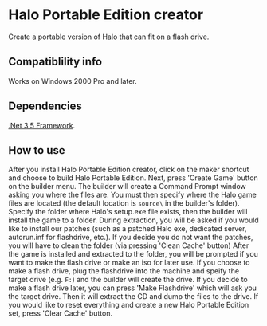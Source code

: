# Halo Portable Edition creator

Create a portable version of Halo that can fit on a flash drive.

## Compatiblility info

Works on Windows 2000 Pro and later.

## Dependencies

[.Net 3.5 Framework](https://www.microsoft.com/en-us/download/details.aspx?id=25150).

## How to use

After you install Halo Portable Edition creator, click on the maker shortcut and choose to build Halo Portable Edition. Next, press 'Create Game' button on the builder menu. The builder will create a Command Prompt window asking you where the files are. You must then specify where the Halo game files are located (the default location is `source\` in the builder's folder). Specify the folder where Halo's setup.exe file exists, then the builder will install the game to a folder. During extraction, you will be asked if you would like to install our patches (such as a patched Halo exe, dedicated server, autorun.inf for flashdrive, etc.). If you decide you do not want the patches, you will have to clean the folder (via pressing 'Clean Cache' button) After the game is installed and extracted to the folder, you will be prompted if you want to make the flash drive or make an iso for later use. If you choose to make a flash drive, plug the flashdrive into the machine and speify the target drive (e.g. `F:`) and the builder will create the drive. If you decide to make a flash drive later, you can press 'Make Flashdrive' which will ask you the target drive. Then it will extract the CD and dump the files to the drive. If you would like to reset everything and create a new Halo Portable Edition set, press 'Clear Cache' button.
